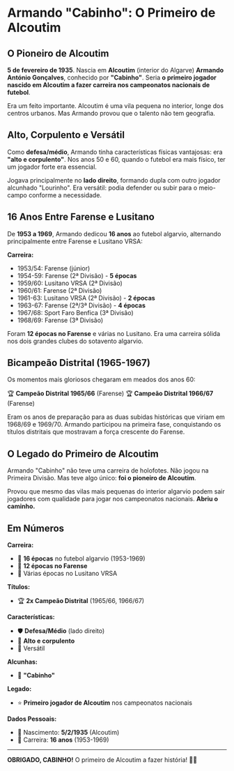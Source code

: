 # Armando "Cabinho": O Primeiro de Alcoutim

## O Pioneiro de Alcoutim

**5 de fevereiro de 1935**. Nascia em **Alcoutim** (interior do Algarve) **Armando António Gonçalves**, conhecido por **"Cabinho"**. Seria **o primeiro jogador nascido em Alcoutim a fazer carreira nos campeonatos nacionais de futebol**.

Era um feito importante. Alcoutim é uma vila pequena no interior, longe dos centros urbanos. Mas Armando provou que o talento não tem geografia.

## Alto, Corpulento e Versátil

Como **defesa/médio**, Armando tinha características físicas vantajosas: era **"alto e corpulento"**. Nos anos 50 e 60, quando o futebol era mais físico, ter um jogador forte era essencial.

Jogava principalmente no **lado direito**, formando dupla com outro jogador alcunhado "Lourinho". Era versátil: podia defender ou subir para o meio-campo conforme a necessidade.

## 16 Anos Entre Farense e Lusitano

De **1953 a 1969**, Armando dedicou **16 anos** ao futebol algarvio, alternando principalmente entre Farense e Lusitano VRSA:

**Carreira:**
- 1953/54: Farense (júnior)
- 1954-59: Farense (2ª Divisão) - **5 épocas**
- 1959/60: Lusitano VRSA (2ª Divisão)
- 1960/61: Farense (2ª Divisão)
- 1961-63: Lusitano VRSA (2ª Divisão) - **2 épocas**
- 1963-67: Farense (2ª/3ª Divisão) - **4 épocas**
- 1967/68: Sport Faro Benfica (3ª Divisão)
- 1968/69: Farense (3ª Divisão)

Foram **12 épocas no Farense** e várias no Lusitano. Era uma carreira sólida nos dois grandes clubes do sotavento algarvio.

## Bicampeão Distrital (1965-1967)

Os momentos mais gloriosos chegaram em meados dos anos 60:

🏆 **Campeão Distrital 1965/66** (Farense)
🏆 **Campeão Distrital 1966/67** (Farense)

Eram os anos de preparação para as duas subidas históricas que viriam em 1968/69 e 1969/70. Armando participou na primeira fase, conquistando os títulos distritais que mostravam a força crescente do Farense.

## O Legado do Primeiro de Alcoutim

Armando "Cabinho" não teve uma carreira de holofotes. Não jogou na Primeira Divisão. Mas teve algo único: **foi o pioneiro de Alcoutim**.

Provou que mesmo das vilas mais pequenas do interior algarvio podem sair jogadores com qualidade para jogar nos campeonatos nacionais. **Abriu o caminho.**

## Em Números

**Carreira:**
- 🎽 **16 épocas** no futebol algarvio (1953-1969)
- 🎽 **12 épocas no Farense**
- 🎽 Várias épocas no Lusitano VRSA

**Títulos:**
- 🏆 **2x Campeão Distrital** (1965/66, 1966/67)

**Características:**
- 🛡️ **Defesa/Médio** (lado direito)
- 💪 **Alto e corpulento**
- 🎯 Versátil

**Alcunhas:**
- 👤 **"Cabinho"**

**Legado:**
- ⭐ **Primeiro jogador de Alcoutim** nos campeonatos nacionais

**Dados Pessoais:**
- 📅 Nascimento: **5/2/1935** (Alcoutim)
- 🏃 Carreira: **16 anos** (1953-1969)

---

**OBRIGADO, CABINHO!** O primeiro de Alcoutim a fazer história! 🦁💪
